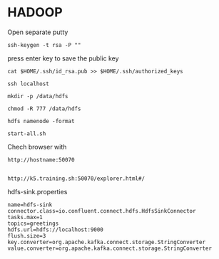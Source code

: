 


# HADOOP

Open separate putty


    ssh-keygen -t rsa -P ""

press enter key to save the public key

    cat $HOME/.ssh/id_rsa.pub >> $HOME/.ssh/authorized_keys

    ssh localhost

    mkdir -p /data/hdfs

    chmod -R 777 /data/hdfs

    hdfs namenode -format

    start-all.sh

Chech browser with
    
    http://hostname:50070


    http://k5.training.sh:50070/explorer.html#/

hdfs-sink.properties

```
name=hdfs-sink
connector.class=io.confluent.connect.hdfs.HdfsSinkConnector
tasks.max=1
topics=greetings
hdfs.url=hdfs://localhost:9000
flush.size=3
key.converter=org.apache.kafka.connect.storage.StringConverter
value.converter=org.apache.kafka.connect.storage.StringConverter
```


